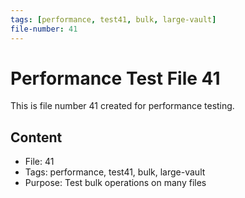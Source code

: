 ```yaml
---
tags: [performance, test41, bulk, large-vault]
file-number: 41
---
```


# Performance Test File 41

This is file number 41 created for performance testing.

## Content
- File: 41
- Tags: performance, test41, bulk, large-vault
- Purpose: Test bulk operations on many files
